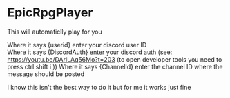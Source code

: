 # EpicRpgPlayer
This will automaticlly play for you 


Where it says {userid} enter your discord user ID  
Where it says {DiscordAuth} enter your discord auth (see: https://youtu.be/DArlLAq56Mo?t=203 
(to open developer tools you need to press ctrl shift i ))
Where it says {ChannelId} enter the channel ID where the message should be posted 

I know this isn't the best way to do it but for me it works just fine 
